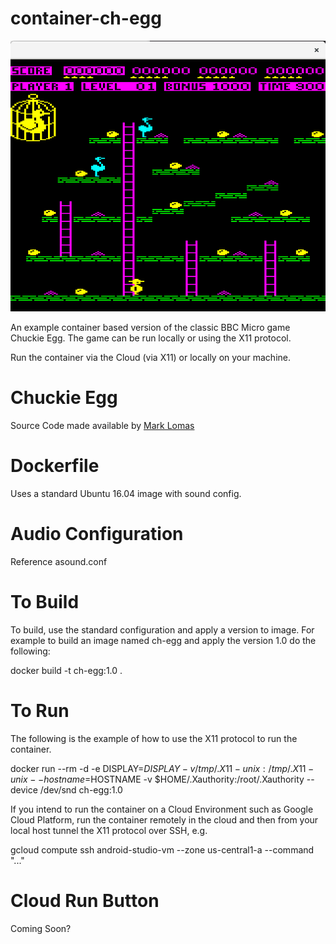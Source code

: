 # container-ch-egg

![](images/chuckie-egg.png)

An example container based version of the classic BBC Micro game Chuckie Egg. The game can be run locally or using the X11 protocol.

Run the container via the Cloud (via X11) or locally on your machine.

# Chuckie Egg
Source Code made available by [Mark Lomas](http://marklomas.net/ch-egg/native/native.htm)


# Dockerfile
Uses a standard Ubuntu 16.04 image with sound config. 

# Audio Configuration
Reference asound.conf

# To Build

To build, use the standard configuration and apply a version to image. For example to build an image named ch-egg and apply the version 1.0 do the following:

docker build -t ch-egg:1.0 .

# To Run

The following is the example of how to use the X11 protocol to run the container. 

docker run --rm -d -e DISPLAY=$DISPLAY -v /tmp/.X11-unix:/tmp/.X11-unix --hostname=$HOSTNAME -v $HOME/.Xauthority:/root/.Xauthority --device /dev/snd ch-egg:1.0 

If you intend to run the container on a Cloud Environment such as Google Cloud Platform, run the container remotely in the cloud and then from your local host tunnel the X11 protocol over SSH, e.g.

gcloud compute ssh android-studio-vm --zone us-central1-a --command "..."

# Cloud Run Button

Coming Soon?
